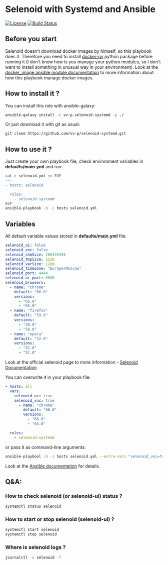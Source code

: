 # Selenoid with Systemd and Ansible

[![License](https://img.shields.io/badge/license-MIT-blue.svg)](https://opensource.org/licenses/MIT)
[![Build Status](https://travis-ci.org/vv-p/selenoid-systemd.svg?branch=master)](https://travis-ci.org/vv-p/selenoid-systemd)

## Before you start

Selenoid doesn't download docker images by himself, so this playbook does it. Therefore you need to install
[docker-py](https://pypi.org/project/docker-py/) python package before running it (I don't know how is you manage your python modules, so I don't want to 
install something in unusual way in your environment). Look at the 
[docker_image ansible module documentation](http://docs.ansible.com/ansible/latest/modules/docker_image_module.html)
to more information about how this playbook manage docker images.

## How to install it ?

You can install this role with ansible-galaxy:
```bash
ansible-galaxy install -c vv-p.selenoid-systemd -p ./
```

Or just download it with git as usual:
```bash
git clone https://github.com/vv-p/selenoid-systemd.git
```

## How to use it ?

Just create your own playbook file, check environment variables in **defaults/main.yml** and run:
```bash
cat > selenoid.yml << EOF
---
- hosts: selenoid

  roles:
    - selenoid-systemd
EOF
ansible-playbook -b -i hosts selenoid.yml
```

## Variables

All default variable values stored in **defaults/main.yml** file:

```yaml
selenoid_ui: false
selenoid_vnc: false
selenoid_shmSize: 268435456
selenoid_tmpSize: 512m
selenoid_varSize: 128m
selenoid_timezone: "Europe/Moscow"
selenoid_port: 4444
selenoid_ui_port: 8080
selenoid_browsers:
  - name: "chrome"
    default: "66.0"
    versions:
      - "66.0"
      - "65.0"
  - name: "firefox"
    default: "59.0"
    versions:
      - "59.0"
      - "58.0"
  - name: "opera"
    default: "52.0"
    versions:
      - "52.0"
      - "51.0"
```

Look at the official selenoid page to more information - [Selenoid Documentation](https://aerokube.com/selenoid/latest/#_configuration)

You can overwrite it in your playbook file:

```yaml
- hosts: all
  vars:
    selenoid_ui: true
    selenoid_vnc: true
      - name: "chrome"
        default: "66.0"
        versions:
          - "66.0"
          - "65.0"

  roles:
    - selenoid-systemd
```

or pass it as command-line arguments:

```bash
ansible-playbool -b -i hosts selenoid.yml --extra-vars "selenoid_vnc=true"
```

Look at the [Ansible documentation](http://docs.ansible.com/ansible/latest/user_guide/playbooks_variables.html) for details.


## Q&A:

### How to check selenoid (or selenoid-ui) status ?
```bash
systemctl status selenoid
```

### How to start or stop selenoid (selenoid-ui) ?
```bash
systemctl start selenoid
systemctl stop selenoid
```

### Where is selenoid logs ?
```bash
journalctl -u selenoid -f
```
